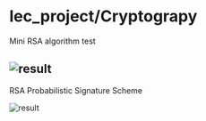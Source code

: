 # lec_project/Cryptograpy

Mini RSA algorithm test

![result](https://user-images.githubusercontent.com/32154881/159624618-6d5ec741-7c04-43c1-a307-6be711dd2bfa.png)
------------------------------------------------------------------------------------------------------------------
RSA Probabilistic Signature Scheme

![result](https://user-images.githubusercontent.com/32154881/159623978-86139421-4f78-4d47-85f8-5602e9e8fd95.png)

